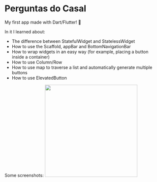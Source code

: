 # Perguntas do Casal

My first app made with Dart/Flutter! 🚀

In it I learned about:
* The difference between StatefulWidget and StatelessWidget
* How to use the Scaffold, appBar and BottomNavigationBar
* How to wrap widgets in an easy way (for example, placing a button inside a container)
* How to use Column/Row
* How to use map to traverse a list and automatically generate multiple buttons
* How to use ElevatedButton

Some screenshots:
<img src="[https://your-image-url.type](https://github.com/soumessias/flutter_learning_01/blob/master/screenshots/01.png)" width="300">
